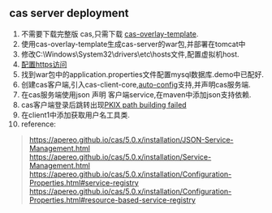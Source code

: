 ## cas server deployment
1. 不需要下载完整版 cas,只需下载 [cas-overlay-template](https://github.com/apereo/cas-overlay-template).
2. 使用cas-overlay-template生成cas-server的war包,并部署在tomcat中
3. 修改C:\Windows\System32\drivers\etc\hosts文件,配置虚拟机host.
4. [配置https访问](http://blog.csdn.net/zmken497300/article/details/53186730/)
5. 找到war包中的application.properties文件配置mysql数据库.demo中已配好.
6. 创建cas客户端,引入cas-client-core,[auto-config](https://github.com/apereo/cas-overlay-template)支持,并声明cas服务端.
7. 在cas服务端使用json 声明 客户端service,在maven中添加json支持依赖.
8. cas客户端登录后跳转出现[PKIX path building failed](https://apereo.github.io/cas/5.1.x/installation/Troubleshooting-Guide.html)
9. 在client1中添加获取用户名工具类.
0. reference:
>https://apereo.github.io/cas/5.0.x/installation/JSON-Service-Management.html
https://apereo.github.io/cas/5.0.x/installation/Service-Management.html
https://apereo.github.io/cas/5.0.x/installation/Configuration-Properties.html#service-registry
https://apereo.github.io/cas/5.0.x/installation/Configuration-Properties.html#resource-based-service-registry
